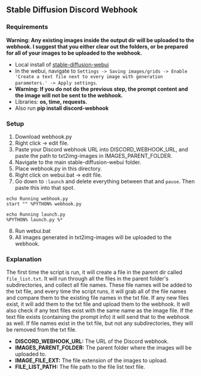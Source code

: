 ## Stable Diffusion Discord Webhook

### Requirements

**Warning: Any existing images inside the output dir will be uploaded to the webhook. I suggest that you either clear out the folders, or be prepared for all of your images to be uploaded to the webhook.**

- Local install of [stable-diffusion-webui](https://github.com/AUTOMATIC1111/stable-diffusion-webui)
- In the webui, navigate to `Settings -> Saving images/grids -> Enable 'Create a text file next to every image with generation parameters.' -> Apply settings`.
- **Warning: If you do not do the previous step, the prompt content and the image will not be sent to the webhook.**
- Libraries: **os, time, requests.**
- Also run **pip install discord-webhook**

### Setup

1. Download webhook.py
2. Right click -> edit file.
3. Paste your Discord webhook URL into DISCORD_WEBHOOK_URL, and paste the path to txt2img-images in IMAGES_PARENT_FOLDER.
4. Navigate to the main stable-diffusion-webui folder.
5. Place webhook.py in this directory.
6. Right click on webui.bat -> edit file.
7. Go down to `:launch` and delete everything between that and `pause`. Then paste this into that spot.

```
echo Running webhook.py
start "" %PYTHON% webhook.py

echo Running launch.py 
%PYTHON% launch.py %*
```

8. Run webui.bat
9. All images generated in txt2img-images will be uploaded to the webhook.

### Explanation

The first time the script is run, it will create a file in the parent dir called `file_list.txt`. It will run through all the files in the parent folder's subdirectories, and collect all file names. These file names will be added to the txt file, and every time the script runs, it will grab all of the file names and compare them to the existing file names in the txt file. If any new files exist, it will add them to the txt file and upload them to the webhook. It will also check if any text files exist with the same name as the image file. If the text file exists (containing the prompt info) it will send that to the webhook as well. If file names exist in the txt file, but not any subdirectories, they will be removed from the txt file.

- **DISCORD_WEBHOOK_URL:** The URL of the Discord webhook.
- **IMAGES_PARENT_FOLDER:** The parent folder where the images will be uploaded to.
- **IMAGE_FILE_EXT:** The file extension of the images to upload.
- **FILE_LIST_PATH:** The file path to the file list text file.


